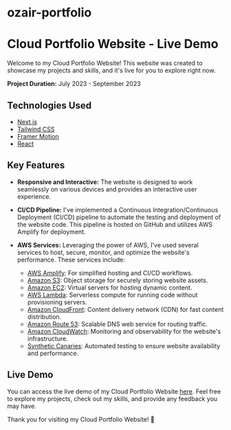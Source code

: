 # ozair-portfolio
# Cloud Portfolio Website - Live Demo


Welcome to my Cloud Portfolio Website! This website was created to showcase my projects and skills, and it's live for you to explore right now.

**Project Duration:** July 2023 - September 2023

## Technologies Used
- [Next.js](https://nextjs.org/)
- [Tailwind CSS](https://tailwindcss.com/)
- [Framer Motion](https://www.framer.com/motion/)
- [React](https://reactjs.org/)

## Key Features
- **Responsive and Interactive:** The website is designed to work seamlessly on various devices and provides an interactive user experience.

- **CI/CD Pipeline:** I've implemented a Continuous Integration/Continuous Deployment (CI/CD) pipeline to automate the testing and deployment of the website code. This pipeline is hosted on GitHub and utilizes AWS Amplify for deployment.

- **AWS Services:** Leveraging the power of AWS, I've used several services to host, secure, monitor, and optimize the website's performance. These services include:
  - [AWS Amplify](https://aws.amazon.com/amplify/): For simplified hosting and CI/CD workflows.
  - [Amazon S3](https://aws.amazon.com/s3/): Object storage for securely storing website assets.
  - [Amazon EC2](https://aws.amazon.com/ec2/): Virtual servers for hosting dynamic content.
  - [AWS Lambda](https://aws.amazon.com/lambda/): Serverless compute for running code without provisioning servers.
  - [Amazon CloudFront](https://aws.amazon.com/cloudfront/): Content delivery network (CDN) for fast content distribution.
  - [Amazon Route 53](https://aws.amazon.com/route53/): Scalable DNS web service for routing traffic.
  - [Amazon CloudWatch](https://aws.amazon.com/cloudwatch/): Monitoring and observability for the website's infrastructure.
  - [Synthetic Canaries](https://aws.amazon.com/cloudwatch/synthetics/): Automated testing to ensure website availability and performance.

## Live Demo
You can access the live demo of my Cloud Portfolio Website [here](https://www.ozairghogha.com/). Feel free to explore my projects, check out my skills, and provide any feedback you may have.

Thank you for visiting my Cloud Portfolio Website! 🚀
